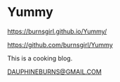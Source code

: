 # Yummy

https://burnsgirl.github.io/Yummy/

https://github.com/burnsgirl/Yummy

This is a cooking blog.

DAUPHINEBURNS@GMAIL.COM
